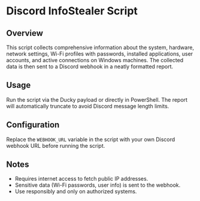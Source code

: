 # Discord InfoStealer Script

## Overview

This script collects comprehensive information about the system, hardware, network settings, Wi-Fi profiles with passwords, installed applications, user accounts, and active connections on Windows machines. The collected data is then sent to a Discord webhook in a neatly formatted report.

## Usage

Run the script via the Ducky payload or directly in PowerShell. The report will automatically truncate to avoid Discord message length limits.

## Configuration

Replace the `WEBHOOK_URL` variable in the script with your own Discord webhook URL before running the script.

## Notes

- Requires internet access to fetch public IP addresses.
- Sensitive data (Wi-Fi passwords, user info) is sent to the webhook.
- Use responsibly and only on authorized systems.
